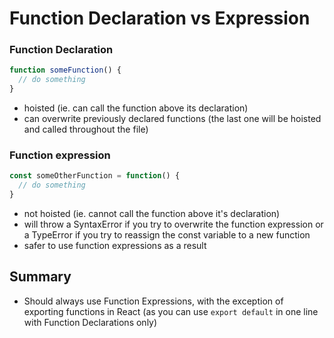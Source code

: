 # Function Declaration vs Expression

### Function Declaration
```javascript
function someFunction() {
  // do something
}
```
- hoisted (ie. can call the function above its declaration)
- can overwrite previously declared functions (the last one will be hoisted and called throughout the file)

### Function expression
```javascript
const someOtherFunction = function() {
  // do something
}
```
- not hoisted (ie. cannot call the function above it's declaration)
- will throw a SyntaxError if you try to overwrite the function expression or a TypeError if you try to reassign the const variable to a new function
- safer to use function expressions as a result


## Summary
- Should always use Function Expressions, with the exception of exporting functions in React (as you can use `export default` in one line with Function Declarations only)